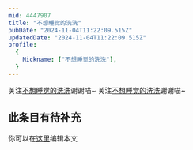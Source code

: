 ```yaml
---
mid: 4447907
title: "不想睡觉的洗洗"
pubDate: "2024-11-04T11:22:09.515Z"
updatedDate: "2024-11-04T11:22:09.515Z"
profile:
  {
    Nickname: ["不想睡觉的洗洗"],
  }
---
```


关注[不想睡觉的洗洗](https://space.bilibili.com/4447907)谢谢喵~ 关注[不想睡觉的洗洗](https://space.bilibili.com/4447907)谢谢喵~

## 此条目有待补充
你可以在[这里](https://github.com/Yuhanawa/VTuber.ICU/edit/master/src/content/v/不想睡觉的洗洗/index.md)编辑本文
